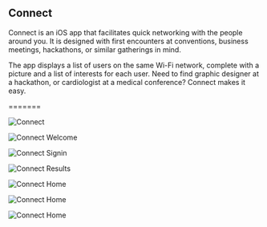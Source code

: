 Connect
---------------------------

Connect is an iOS app that facilitates quick networking with the people around you. It is designed with first encounters at conventions, business meetings, hackathons, or similar gatherings in mind.

The app displays a list of users on the same Wi-Fi network, complete with a picture and a list of interests for each user. Need to find graphic designer at a hackathon, or cardiologist at a medical conference? Connect makes it easy.


=======

![Connect](https://raw.github.com/valentin7/Connect/master/presentation/Presentation_connect_screen.png)

![Connect Welcome](https://raw.github.com/valentin7/Connect/master/presentation/Presentation_welcome_screen.gif)

![Connect Signin](https://raw.github.com/valentin7/Connect/master/presentation/Presentation_signin_screen.png)

![Connect Results](https://raw.github.com/valentin7/Connect/master/presentation/Presentation_result_screen.gif)



![Connect Home](https://raw.github.com/valentin7/Connect/master/raw_assets/screenshots/connect_home.png)

![Connect Home](https://raw.github.com/valentin7/Connect/master/raw_assets/screenshots/connect_signin.png)

![Connect Home](https://raw.github.com/valentin7/Connect/master/raw_assets/screenshots/connect_list.png)
